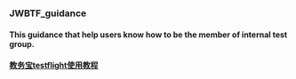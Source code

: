 ### JWBTF_guidance

#### This guidance that help users know how to be the member of internal test group. 
#### [教务宝testflight使用教程](http://crm.yunyuer.com/jwb/ios_weex/JWBWeb/JWBTF_guidance.html)
